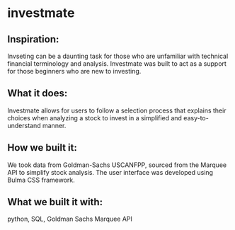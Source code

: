 # investmate
## Inspiration:

Invseting can be a daunting task for those who are unfamiliar with technical financial terminology and analysis. Investmate was built to act as a support for those beginners who are new to investing.

## What it does:

Investmate allows for users to follow a selection process that explains their choices when analyzing a stock to invest in a simplified and easy-to-understand manner. 

## How we built it:

We took data from Goldman-Sachs USCANFPP, sourced from the Marquee API to simplify stock analysis. The user interface was developed using Bulma CSS framework.

## What we built it with:

python, SQL, Goldman Sachs Marquee API
